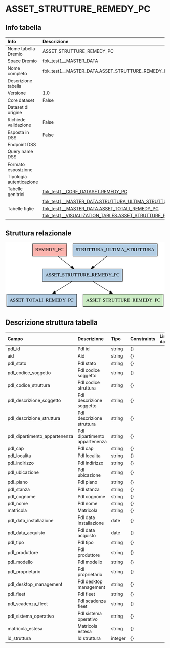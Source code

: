 # ASSET_STRUTTURE_REMEDY_PC

## Info tabella

| Info                     | Descrizione                                                                                                                         |
|:-------------------------|:------------------------------------------------------------------------------------------------------------------------------------|
| Nome tabella Dremio      | ASSET_STRUTTURE_REMEDY_PC                                                                                                           |
| Space Dremio             | fbk_test1__MASTER_DATA                                                                                                              |
| Nome completo            | fbk_test1__MASTER_DATA.ASSET_STRUTTURE_REMEDY_PC                                                                                    |
| Descrizione tabella      |                                                                                                                                     |
| Versione                 | 1.0                                                                                                                                 |
| Core dataset             | False                                                                                                                               |
| Dataset di origine       |                                                                                                                                     |
| Richiede validazione     | False                                                                                                                               |
| Esposta in DSS           | False                                                                                                                               |
| Endpoint DSS             |                                                                                                                                     |
| Query name DSS           |                                                                                                                                     |
| Formato esposizione      |                                                                                                                                     |
| Tipologia autenticazione |                                                                                                                                     |
| Tabelle genitrici        | [fbk_test1__CORE_DATASET.REMEDY_PC](/fbk_test1__CORE_DATASET/REMEDY_PC/markdown.md)                                                 |
|                          | [fbk_test1__MASTER_DATA.STRUTTURA_ULTIMA_STRUTTURA](/fbk_test1__MASTER_DATA/STRUTTURA_ULTIMA_STRUTTURA/markdown.md)                 |
| Tabelle figlie           | [fbk_test1__MASTER_DATA.ASSET_TOTALI_REMEDY_PC](/fbk_test1__MASTER_DATA/ASSET_TOTALI_REMEDY_PC/markdown.md)                         |
|                          | [fbk_test1__VISUALIZATION_TABLES.ASSET_STRUTTURE_REMEDY_PC](/fbk_test1__VISUALIZATION_TABLES/ASSET_STRUTTURE_REMEDY_PC/markdown.md) |

## Struttura relazionale

![ASSET_STRUTTURE_REMEDY_PC](./graph_png.png)

## Descrizione struttura tabella

| Campo                         | Descrizione                   | Tipo    | Constraints   | Linked data   | errors   |
|:------------------------------|:------------------------------|:--------|:--------------|:--------------|:---------|
| pdl_id                        | Pdl id                        | string  | {}            |               | {}       |
| aid                           | Aid                           | string  | {}            |               | {}       |
| pdl_stato                     | Pdl stato                     | string  | {}            |               | {}       |
| pdl_codice_soggetto           | Pdl codice soggetto           | string  | {}            |               | {}       |
| pdl_codice_struttura          | Pdl codice struttura          | string  | {}            |               | {}       |
| pdl_descrizione_soggetto      | Pdl descrizione soggetto      | string  | {}            |               | {}       |
| pdl_descrizione_struttura     | Pdl descrizione struttura     | string  | {}            |               | {}       |
| pdl_dipartimento_appartenenza | Pdl dipartimento appartenenza | string  | {}            |               | {}       |
| pdl_cap                       | Pdl cap                       | string  | {}            |               | {}       |
| pdl_localita                  | Pdl localita                  | string  | {}            |               | {}       |
| pdl_indirizzo                 | Pdl indirizzo                 | string  | {}            |               | {}       |
| pdl_ubicazione                | Pdl ubicazione                | string  | {}            |               | {}       |
| pdl_piano                     | Pdl piano                     | string  | {}            |               | {}       |
| pdl_stanza                    | Pdl stanza                    | string  | {}            |               | {}       |
| pdl_cognome                   | Pdl cognome                   | string  | {}            |               | {}       |
| pdl_nome                      | Pdl nome                      | string  | {}            |               | {}       |
| matricola                     | Matricola                     | string  | {}            |               | {}       |
| pdl_data_installazione        | Pdl data installazione        | date    | {}            |               | {}       |
| pdl_data_acquisto             | Pdl data acquisto             | date    | {}            |               | {}       |
| pdl_tipo                      | Pdl tipo                      | string  | {}            |               | {}       |
| pdl_produttore                | Pdl produttore                | string  | {}            |               | {}       |
| pdl_modello                   | Pdl modello                   | string  | {}            |               | {}       |
| pdl_proprietario              | Pdl proprietario              | string  | {}            |               | {}       |
| pdl_desktop_management        | Pdl desktop management        | string  | {}            |               | {}       |
| pdl_fleet                     | Pdl fleet                     | string  | {}            |               | {}       |
| pdl_scadenza_fleet            | Pdl scadenza fleet            | string  | {}            |               | {}       |
| pdl_sistema_operativo         | Pdl sistema operativo         | string  | {}            |               | {}       |
| matricola_estesa              | Matricola estesa              | string  | {}            |               | {}       |
| id_struttura                  | Id struttura                  | integer | {}            |               | {}       |
